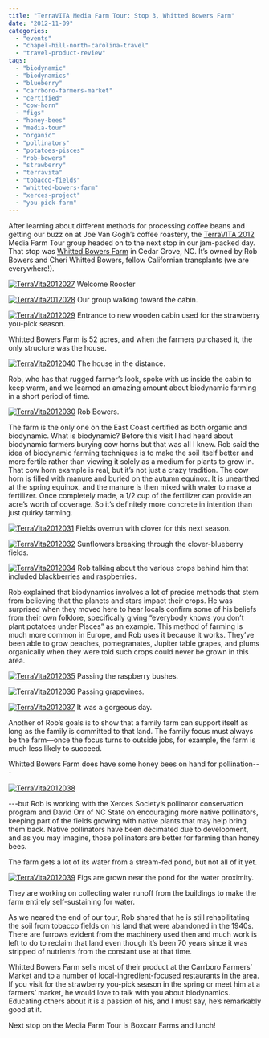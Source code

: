 ```yaml
---
title: "TerraVITA Media Farm Tour: Stop 3, Whitted Bowers Farm"
date: "2012-11-09"
categories:
  - "events"
  - "chapel-hill-north-carolina-travel"
  - "travel-product-review"
tags:
  - "biodynamic"
  - "biodynamics"
  - "blueberry"
  - "carrboro-farmers-market"
  - "certified"
  - "cow-horn"
  - "figs"
  - "honey-bees"
  - "media-tour"
  - "organic"
  - "pollinators"
  - "potatoes-pisces"
  - "rob-bowers"
  - "strawberry"
  - "terravita"
  - "tobacco-fields"
  - "whitted-bowers-farm"
  - "xerces-project"
  - "you-pick-farm"
---
```


After learning about different methods for processing coffee beans and getting our buzz on at Joe Van Gogh’s coffee roastery, the [TerraVITA 2012](http://www.terravitaevent.com/) Media Farm Tour group headed on to the next stop in our jam-packed day. That stop was [Whitted Bowers Farm](http://www.whittedbowersfarm.com/Welcome.html) in Cedar Grove, NC. It’s owned by Rob Bowers and Cheri Whitted Bowers, fellow Californian transplants (we are everywhere!).




<div class="caption">

[![](http://s3.amazonaws.com/thegourmez-wpmedia/2012/11/TerraVita2012027.jpg "TerraVita2012027")](http://s3.amazonaws.com/thegourmez-wpmedia/2012/11/TerraVita2012027.jpg) Welcome Rooster</div>





<div class="caption">

[![](http://s3.amazonaws.com/thegourmez-wpmedia/2012/11/TerraVita2012028.jpg "TerraVita2012028")](http://s3.amazonaws.com/thegourmez-wpmedia/2012/11/TerraVita2012028.jpg) Our group walking toward the cabin.</div>





<div class="caption">

[![](http://s3.amazonaws.com/thegourmez-wpmedia/2012/11/TerraVita2012029.jpg "TerraVita2012029")](http://s3.amazonaws.com/thegourmez-wpmedia/2012/11/TerraVita2012029.jpg) Entrance to new wooden cabin used for the strawberry you-pick season.</div>


Whitted Bowers Farm is 52 acres, and when the farmers purchased it, the only structure was the house.




<div class="caption">

[![](http://s3.amazonaws.com/thegourmez-wpmedia/2012/11/TerraVita2012040.jpg "TerraVita2012040")](http://s3.amazonaws.com/thegourmez-wpmedia/2012/11/TerraVita2012040.jpg) The house in the distance.</div>


Rob, who has that rugged farmer’s look, spoke with us inside the cabin to keep warm, and we learned an amazing amount about biodynamic farming in a short period of time.




<div class="caption">

[![](http://s3.amazonaws.com/thegourmez-wpmedia/2012/11/TerraVita2012030.jpg "TerraVita2012030")](http://s3.amazonaws.com/thegourmez-wpmedia/2012/11/TerraVita2012030.jpg) Rob Bowers.</div>


The farm is the only one on the East Coast certified as both organic and biodynamic. What is biodynamic? Before this visit I had heard about biodynamic farmers burying cow horns but that was all I knew. Rob said the idea of biodynamic farming techniques is to make the soil itself better and more fertile rather than viewing it solely as a medium for plants to grow in. That cow horn example is real, but it’s not just a crazy tradition. The cow horn is filled with manure and buried on the autumn equinox. It is unearthed at the spring equinox, and the manure is then mixed with water to make a fertilizer. Once completely made, a 1/2 cup of the fertilizer can provide an acre’s worth of coverage. So it’s definitely more concrete in intention than just quirky farming.




<div class="caption">

[![](http://s3.amazonaws.com/thegourmez-wpmedia/2012/11/TerraVita2012031.jpg "TerraVita2012031")](http://s3.amazonaws.com/thegourmez-wpmedia/2012/11/TerraVita2012031.jpg) Fields overrun with clover for this next season.</div>





<div class="caption">

[![](http://s3.amazonaws.com/thegourmez-wpmedia/2012/11/TerraVita2012032.jpg "TerraVita2012032")](http://s3.amazonaws.com/thegourmez-wpmedia/2012/11/TerraVita2012032.jpg) Sunflowers breaking through the clover-blueberry fields.</div>





<div class="caption">

[![](http://s3.amazonaws.com/thegourmez-wpmedia/2012/11/TerraVita2012034.jpg "TerraVita2012034")](http://s3.amazonaws.com/thegourmez-wpmedia/2012/11/TerraVita2012034.jpg) Rob talking about the various crops behind him that included blackberries and raspberries.</div>


Rob explained that biodynamics involves a lot of precise methods that stem from believing that the planets and stars impact their crops. He was surprised when they moved here to hear locals confirm some of his beliefs from their own folklore, specifically giving “everybody knows you don’t plant potatoes under Pisces” as an example. This method of farming is much more common in Europe, and Rob uses it because it works. They’ve been able to grow peaches, pomegranates, Jupiter table grapes, and plums organically when they were told such crops could never be grown in this area.




<div class="caption">

[![](http://s3.amazonaws.com/thegourmez-wpmedia/2012/11/TerraVita2012035.jpg "TerraVita2012035")](http://s3.amazonaws.com/thegourmez-wpmedia/2012/11/TerraVita2012035.jpg) Passing the raspberry bushes.</div>





<div class="caption">

[![](http://s3.amazonaws.com/thegourmez-wpmedia/2012/11/TerraVita2012036.jpg "TerraVita2012036")](http://s3.amazonaws.com/thegourmez-wpmedia/2012/11/TerraVita2012036.jpg) Passing grapevines.</div>





<div class="caption">

[![](http://s3.amazonaws.com/thegourmez-wpmedia/2012/11/TerraVita2012037.jpg "TerraVita2012037")](http://s3.amazonaws.com/thegourmez-wpmedia/2012/11/TerraVita2012037.jpg) It was a gorgeous day.</div>


Another of Rob’s goals is to show that a family farm can support itself as long as the family is committed to that land. The family focus must always be the farm—once the focus turns to outside jobs, for example, the farm is much less likely to succeed.

Whitted Bowers Farm does have some honey bees on hand for pollination---

[![](http://s3.amazonaws.com/thegourmez-wpmedia/2012/11/TerraVita2012038.jpg "TerraVita2012038")](http://s3.amazonaws.com/thegourmez-wpmedia/2012/11/TerraVita2012038.jpg)

\---but Rob is working with the Xerces Society’s pollinator conservation program and David Orr of NC State on encouraging more native pollinators, keeping part of the fields growing with native plants that may help bring them back. Native pollinators have been decimated due to development, and as you may imagine, those pollinators are better for farming than honey bees.

The farm gets a lot of its water from a stream-fed pond, but not all of it yet.




<div class="caption">

[![](http://s3.amazonaws.com/thegourmez-wpmedia/2012/11/TerraVita2012039.jpg "TerraVita2012039")](http://s3.amazonaws.com/thegourmez-wpmedia/2012/11/TerraVita2012039.jpg) Figs are grown near the pond for the water proximity.</div>


They are working on collecting water runoff from the buildings to make the farm entirely self-sustaining for water.

As we neared the end of our tour, Rob shared that he is still rehabilitating the soil from tobacco fields on his land that were abandoned in the 1940s. There are furrows evident from the machinery used then and much work is left to do to reclaim that land even though it’s been 70 years since it was stripped of nutrients from the constant use at that time.

Whitted Bowers Farm sells most of their product at the Carrboro Farmers’ Market and to a number of local-ingredient-focused restaurants in the area. If you visit for the strawberry you-pick season in the spring or meet him at a farmers’ market, he would love to talk with you about biodynamics. Educating others about it is a passion of his, and I must say, he’s remarkably good at it.

Next stop on the Media Farm Tour is Boxcarr Farms and lunch!

